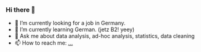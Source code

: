 ### Hi there 👋

- 🔭 I’m currently looking for a job in Germany.
- 🌱 I’m currently learning German. (jetz B2! yeey)
- 💬 Ask me about data analysis, ad-hoc analysis, statistics, data cleaning
- 📫 How to reach me: [...](https://www.linkedin.com/in/bercinersoz/)

